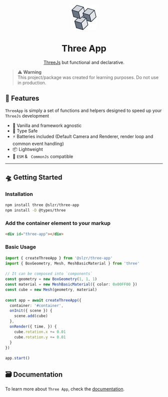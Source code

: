 <p align="center">
  <img height="80px" src="../docs/src/public/logo-simple.png" alt="Three App logo">

  <h1 align="center">Three App</h1>
</p>

<p align="center"><a href="https://threejs.org/">ThreeJs</a> but functional and declarative.</p>

> ⚠️ **Warning** <br/>
> This project/package was created for learning purposes. Do not use in production.

## 🚀 Features

`ThreeApp` is simply a set of functions and helpers designed to speed up your `ThreeJs` development

- 🍦 Vanilla and framework agnostic
- 🔑 Type Safe
- ⚡ Batteries included (Default Camera and Renderer, render loop and common event handling)
- 📦 Lightweight
- 🔌 `ESM` & ` CommonJs` compatible

---

## 🛸 Getting Started

### Installation

```sh
npm install three @slzr/three-app
npm install -D @types/three
```

### Add the container element to your markup

```html
<div id="three-app"></div>
```

### Basic Usage

```ts
import { createThreeApp } from '@slzr/three-app'
import { BoxGeometry, Mesh, MeshBasicMaterial } from 'three'

// It can be composed into `components`
const geometry = new BoxGeometry(1, 1, 1)
const material = new MeshBasicMaterial({ color: 0x00FF00 })
const cube = new Mesh(geometry, material)

const app = await createThreeApp({
  container: '#container',
  onInit({ scene }) {
    scene.add(cube)
  },
  onRender({ time, }) {
    cube.rotation.x += 0.01
    cube.rotation.y += 0.01
  }
})

app.start()
```

## 🗃️ Documentation

To learn more about `Three App`, check the [documentation](https://slzr-three-app.vercel.app).
